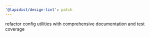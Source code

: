 ```yaml
---
'@lapidist/design-lint': patch
---
```


refactor config utilities with comprehensive documentation and test coverage
